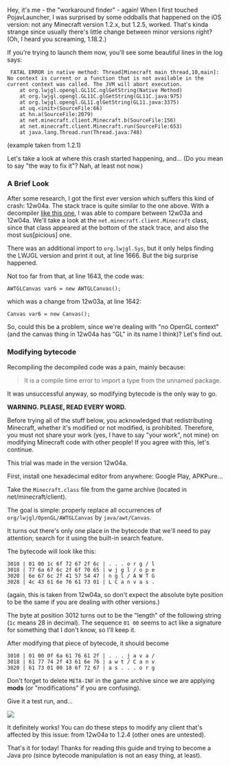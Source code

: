 Hey, it's me - the "workaround finder" - again! When I first touched PojavLauncher, I was surprised by some oddballs that happened on the iOS version: not any Minecraft version 1.2.x, but 1.2.5, worked. That's kinda strange since usually there's little change between minor versions right? (Oh, I heard you screaming, 1.18.2.)

If you're trying to launch them now, you'll see some beautiful lines in the log says:

```
 FATAL ERROR in native method: Thread[Minecraft main thread,10,main]: No context is current or a function that is not available in the current context was called. The JVM will abort execution.
	at org.lwjgl.opengl.GL11C.nglGetString(Native Method)
	at org.lwjgl.opengl.GL11C.glGetString(GL11C.java:975)
	at org.lwjgl.opengl.GL11.glGetString(GL11.java:3375)
	at uq.<init>(SourceFile:66)
	at hn.a(SourceFile:2079)
	at net.minecraft.client.Minecraft.b(SourceFile:156)
	at net.minecraft.client.Minecraft.run(SourceFile:653)
	at java.lang.Thread.run(Thread.java:748)
```
(example taken from 1.2.1)

Let's take a look at where this crash started happening, and... (Do you mean to say "the way to fix it"? Nah, at least not now.)

### A Brief Look

After some research, I got the first ever version which suffers this kind of crash: 12w04a. The stack trace is quite similar to the one above. With a decompiler [like this one](https://jdec.app), I was able to compare between 12w03a and 12w04a. We'll take a look at the `net.minecraft.client.Minecraft` class, since that class appeared at the bottom of the stack trace, and also the most sus[picious] one.

There was an additional import to `org.lwjgl.Sys`, but it only helps finding the LWJGL version and print it out, at line 1666. But the big surprise happened.

Not too far from that, at line 1643, the code was:

```
AWTGLCanvas var6 = new AWTGLCanvas();
```

which was a change from 12w03a, at line 1642:

```
Canvas var6 = new Canvas();
```

So, could this be a problem, since we're dealing with "no OpenGL context" (and the canvas thing in 12w04a has "GL" in its name I think)? Let's find out.

### Modifying bytecode

Recompiling the decompiled code was a pain, mainly because: 

> It is a compile time error to import a type from the unnamed package.

It was unsuccessful anyway, so modifying bytecode is the only way to go.

**WARNING. PLEASE, READ EVERY WORD.**

Before trying all of the stuff below, you acknowledged that redistributing Minecraft, whether it's modified or not modified, is prohibited. Therefore, you must not share your work (yes, I have to say "your work", not mine) on modifying Minecraft code with other people! If you agree with this, let's continue.

This trial was made in the version 12w04a.

First, install one hexadecimal editor from anywhere: Google Play, APKPure...

Take the `Minecraft.class` file from the game archive (located in net/minecraft/client).

The goal is simple: properly replace all occurrences of `org/lwjgl/OpenGL/AWTGLCanvas` by `java/awt/Canvas`.

It turns out there's only one place in the bytecode that we'll need to pay attention; search for it using the built-in search feature.

The bytecode will look like this:

```
3010 | 01 00 1c 6f 72 67 2f 6c | . . . o r g / l
3018 | 77 6a 67 6c 2f 6f 70 65 | w j g l / o p e 
3020 | 6e 67 6c 2f 41 57 54 47 | n g l / A W T G 
3028 | 4c 43 61 6e 76 61 73 01 | L C a n v a s .
```

(again, this is taken from 12w04a, so don't expect the absolute byte position to be the same if you are dealing with other versions.)

The byte at position 3012 turns out to be the "length" of the following string (`1c` means 28 in decimal). The sequence `01 00` seems to act like a signature for something that I don't know, so I'll keep it.

After modifying that piece of bytecode, it should become
```
3010 | 01 00 0f 6a 61 76 61 2f | . . . j a v a /
3018 | 61 77 74 2f 43 61 6e 76 | a w t / C a n v
3020 | 61 73 01 00 18 6f 72 67 | a s . . . o r g
```

Don't forget to delete `META-INF` in the game archive since we are applying **mods** (or "modifications" if you are confusing).

Give it a test run, and...

![](https://media.discordapp.net/attachments/907981794303934544/963450859566551040/Screenshot_20220412-214806.png)

It definitely works! You can do these steps to modify any client that's affected by this issue: from 12w04a to 1.2.4 (other ones are untested).

That's it for today! Thanks for reading this guide and trying to become a Java pro (since bytecode manipulation is not an easy thing, at least).

